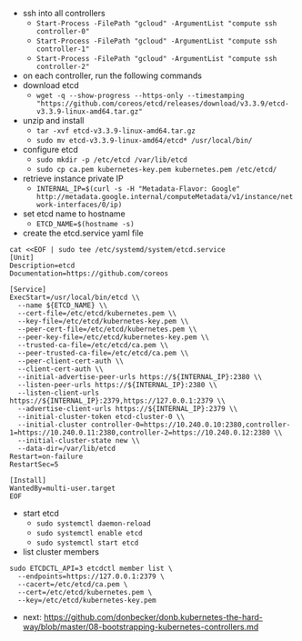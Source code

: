 * ssh into all controllers
    * `Start-Process -FilePath "gcloud" -ArgumentList "compute ssh controller-0"`
    * `Start-Process -FilePath "gcloud" -ArgumentList "compute ssh controller-1"`
    * `Start-Process -FilePath "gcloud" -ArgumentList "compute ssh controller-2"`
* on each controller, run the following commands
* download etcd
    * `wget -q --show-progress --https-only --timestamping "https://github.com/coreos/etcd/releases/download/v3.3.9/etcd-v3.3.9-linux-amd64.tar.gz"`
* unzip and install
    * `tar -xvf etcd-v3.3.9-linux-amd64.tar.gz`
    * `sudo mv etcd-v3.3.9-linux-amd64/etcd* /usr/local/bin/`
* configure etcd
    * `sudo mkdir -p /etc/etcd /var/lib/etcd`
    * `sudo cp ca.pem kubernetes-key.pem kubernetes.pem /etc/etcd/`
* retrieve instance private IP
    * `INTERNAL_IP=$(curl -s -H "Metadata-Flavor: Google" http://metadata.google.internal/computeMetadata/v1/instance/network-interfaces/0/ip)`
* set etcd name to hostname
    * `ETCD_NAME=$(hostname -s)`
* create the etcd.service yaml file
```
cat <<EOF | sudo tee /etc/systemd/system/etcd.service
[Unit]
Description=etcd
Documentation=https://github.com/coreos

[Service]
ExecStart=/usr/local/bin/etcd \\
  --name ${ETCD_NAME} \\
  --cert-file=/etc/etcd/kubernetes.pem \\
  --key-file=/etc/etcd/kubernetes-key.pem \\
  --peer-cert-file=/etc/etcd/kubernetes.pem \\
  --peer-key-file=/etc/etcd/kubernetes-key.pem \\
  --trusted-ca-file=/etc/etcd/ca.pem \\
  --peer-trusted-ca-file=/etc/etcd/ca.pem \\
  --peer-client-cert-auth \\
  --client-cert-auth \\
  --initial-advertise-peer-urls https://${INTERNAL_IP}:2380 \\
  --listen-peer-urls https://${INTERNAL_IP}:2380 \\
  --listen-client-urls https://${INTERNAL_IP}:2379,https://127.0.0.1:2379 \\
  --advertise-client-urls https://${INTERNAL_IP}:2379 \\
  --initial-cluster-token etcd-cluster-0 \\
  --initial-cluster controller-0=https://10.240.0.10:2380,controller-1=https://10.240.0.11:2380,controller-2=https://10.240.0.12:2380 \\
  --initial-cluster-state new \\
  --data-dir=/var/lib/etcd
Restart=on-failure
RestartSec=5

[Install]
WantedBy=multi-user.target
EOF
```
* start etcd
    * `sudo systemctl daemon-reload`
    * `sudo systemctl enable etcd`
    * `sudo systemctl start etcd`
* list cluster members
```
sudo ETCDCTL_API=3 etcdctl member list \
  --endpoints=https://127.0.0.1:2379 \
  --cacert=/etc/etcd/ca.pem \
  --cert=/etc/etcd/kubernetes.pem \
  --key=/etc/etcd/kubernetes-key.pem
```  
* next: https://github.com/donbecker/donb.kubernetes-the-hard-way/blob/master/08-bootstrapping-kubernetes-controllers.md
